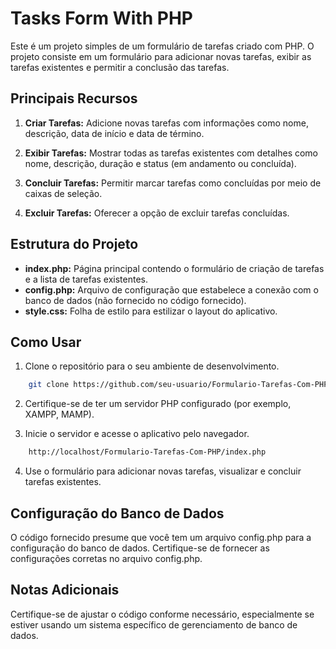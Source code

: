 # Tasks Form With PHP

Este é um projeto simples de um formulário de tarefas criado com PHP. O projeto consiste em um formulário para adicionar novas tarefas, exibir as tarefas existentes e permitir a conclusão das tarefas.

## Principais Recursos

1. **Criar Tarefas:** Adicione novas tarefas com informações como nome, descrição, data de início e data de término.

2. **Exibir Tarefas:** Mostrar todas as tarefas existentes com detalhes como nome, descrição, duração e status (em andamento ou concluída).

3. **Concluir Tarefas:** Permitir marcar tarefas como concluídas por meio de caixas de seleção.

4. **Excluir Tarefas:** Oferecer a opção de excluir tarefas concluídas.

## Estrutura do Projeto

- **index.php:** Página principal contendo o formulário de criação de tarefas e a lista de tarefas existentes.
- **config.php:** Arquivo de configuração que estabelece a conexão com o banco de dados (não fornecido no código fornecido).
- **style.css:** Folha de estilo para estilizar o layout do aplicativo.

## Como Usar

1. Clone o repositório para o seu ambiente de desenvolvimento.

```bash
    git clone https://github.com/seu-usuario/Formulario-Tarefas-Com-PHP.git
```

2. Certifique-se de ter um servidor PHP configurado (por exemplo, XAMPP, MAMP).

3. Inicie o servidor e acesse o aplicativo pelo navegador. 

```bash
    http://localhost/Formulario-Tarefas-Com-PHP/index.php
```

4. Use o formulário para adicionar novas tarefas, visualizar e concluir tarefas existentes.

## Configuração do Banco de Dados

O código fornecido presume que você tem um arquivo config.php para a configuração do banco de dados. Certifique-se de fornecer as configurações corretas no arquivo config.php.

## Notas Adicionais

Certifique-se de ajustar o código conforme necessário, especialmente se estiver usando um sistema específico de gerenciamento de banco de dados.

